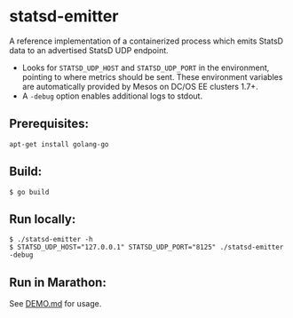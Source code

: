 # statsd-emitter

A reference implementation of a containerized process which emits StatsD data to an advertised StatsD UDP endpoint.

* Looks for ```STATSD_UDP_HOST``` and ```STATSD_UDP_PORT``` in the environment, pointing to where metrics should be sent. These environment variables are automatically provided by Mesos on DC/OS EE clusters 1.7+.
* A ```-debug``` option enables additional logs to stdout.

## Prerequisites:

```
apt-get install golang-go
```

## Build:

```
$ go build
```

## Run locally:

```
$ ./statsd-emitter -h
$ STATSD_UDP_HOST="127.0.0.1" STATSD_UDP_PORT="8125" ./statsd-emitter -debug
```

## Run in Marathon:

See [DEMO.md](../../DEMO.md#launching-a-statsd-emitter) for usage.
